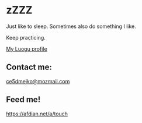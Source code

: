 # zZZZ

Just like to sleep. Sometimes also do something I like.

Keep practicing.

[My Luogu profile](https://www.luogu.com.cn/user/768239)

## Contact me:
ce5dmejko@mozmail.com

## Feed me!
https://afdian.net/a/touch

<!--
**cian1203099189/cian1203099189** is a ✨ _special_ ✨ repository because its `README.md` (this file) appears on your GitHub profile.

Here are some ideas to get you started:

- 🔭 I’m currently working on ...
- 🌱 I’m currently learning ...
- 👯 I’m looking to collaborate on ...
- 🤔 I’m looking for help with ...
- 💬 Ask me about ...
- 📫 How to reach me: ...
- 😄 Pronouns: ...
- ⚡ Fun fact: ...
-->
